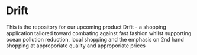 # Drift 
This is the repository for our upcoming product Drfit - a shopping application tailored toward combating against fast fashion whilst supporting ocean pollution reduction, local shopping and the emphasis on 2nd hand shopping at approporiate quality and approporiate prices
